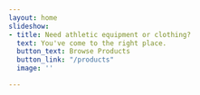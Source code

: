 ```yaml
---
layout: home
slideshow:
- title: Need athletic equipment or clothing?
  text: You've come to the right place.
  button_text: Browse Products
  button_link: "/products"
  image: ''

---
```


